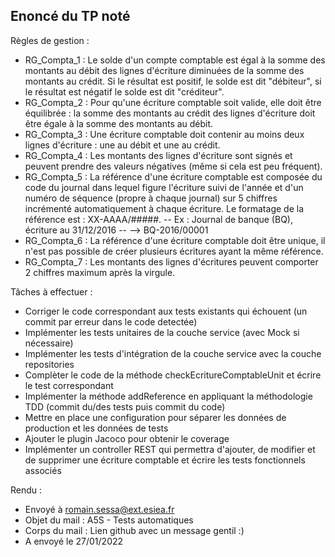 ## Enoncé du TP noté ##

Règles de gestion : 

- RG_Compta_1	: Le solde d'un compte comptable est égal à la somme des montants au débit des lignes d'écriture diminuées de la somme des montants au crédit. Si le résultat est positif, le solde est dit "débiteur", si le résultat est négatif le solde est dit "créditeur".
- RG_Compta_2	: Pour qu'une écriture comptable soit valide, elle doit être équilibrée : la somme des montants au crédit des lignes d'écriture doit être égale à la somme des montants au débit.
- RG_Compta_3	: Une écriture comptable doit contenir au moins deux lignes d'écriture : une au débit et une au crédit.
- RG_Compta_4	: Les montants des lignes d'écriture sont signés et peuvent prendre des valeurs négatives (même si cela est peu fréquent).
- RG_Compta_5	: La référence d'une écriture comptable est composée du code du journal dans lequel figure l'écriture suivi de l'année et d'un numéro de séquence (propre à chaque journal) sur 5 chiffres incrémenté automatiquement à chaque écriture. Le formatage de la référence est : XX-AAAA/#####.
-- Ex : Journal de banque (BQ), écriture au 31/12/2016
-- --> BQ-2016/00001
- RG_Compta_6	: La référence d'une écriture comptable doit être unique, il n'est pas possible de créer plusieurs écritures ayant la même référence.
- RG_Compta_7	: Les montants des lignes d'écritures peuvent comporter 2 chiffres maximum après la virgule.

Tâches à effectuer :

- Corriger le code correspondant aux tests existants qui échouent (un commit par erreur dans le code detectée)
- Implémenter les tests unitaires de la couche service (avec Mock si nécessaire)
- Implémenter les tests d'intégration de la couche service avec la couche repositories
- Complèter le code de la méthode checkEcritureComptableUnit et écrire le test correspondant
- Implémenter la méthode addReference en appliquant la méthodologie TDD (commit du/des tests puis commit du code)
- Mettre en place une configuration pour séparer les données de production et les données de tests
- Ajouter le plugin Jacoco pour obtenir le coverage
- Implémenter un controller REST qui permettra d'ajouter, de modifier et de supprimer une écriture comptable et écrire les tests fonctionnels associés

Rendu :

- Envoyé à romain.sessa@ext.esiea.fr
- Objet du mail : A5S - Tests automatiques
- Corps du mail : Lien github avec un message gentil :)
- A envoyé le 27/01/2022